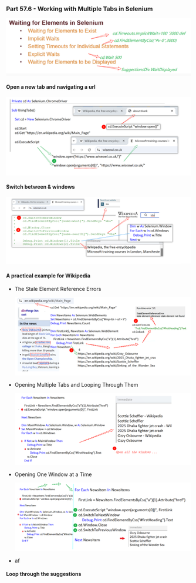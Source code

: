 ### Part 57.6 - Working with Multiple Tabs in Selenium

![PixPin_2025-07-12_02-11-44](../images/PixPin_2025-07-12_02-11-44.png)

#### Open a new tab and navigating a url

![PixPin_2025-07-13_01-48-22](../images/PixPin_2025-07-13_01-48-22.png)

#### Switch between  & windows

![PixPin_2025-07-13_02-21-07](../images/PixPin_2025-07-13_02-21-07.png)

#### A practical example for Wikipedia

- The Stale Element Reference Errors

  ![PixPin_2025-07-24_16-06-35](../images/PixPin_2025-07-24_16-06-35.png)

- Opening Multiple Tabs and Looping Through Them

  ![PixPin_2025-07-24_16-35-03](../images/PixPin_2025-07-24_16-35-03.png)

- Opening One Window at a Time

  ![PixPin_2025-07-24_16-47-21](../images/PixPin_2025-07-24_16-47-21.png)

- af



#### Loop through the suggestions


